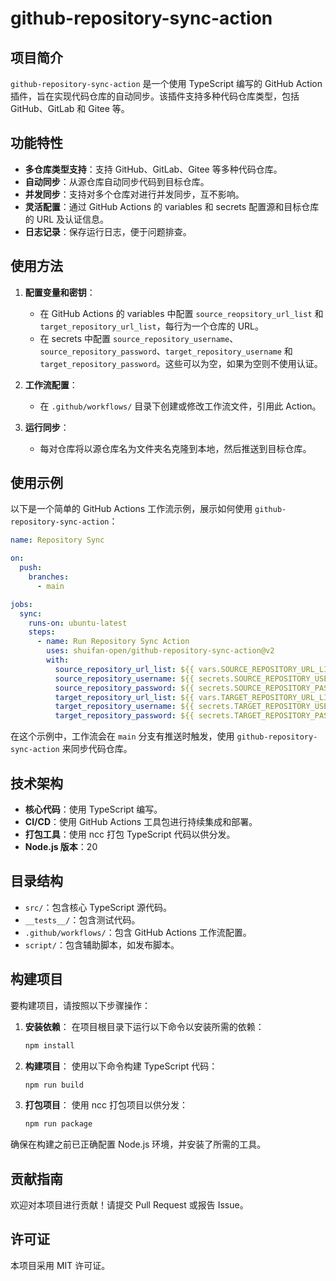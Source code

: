# github-repository-sync-action

## 项目简介

`github-repository-sync-action` 是一个使用 TypeScript 编写的 GitHub Action 插件，旨在实现代码仓库的自动同步。该插件支持多种代码仓库类型，包括 GitHub、GitLab 和 Gitee 等。

## 功能特性

- **多仓库类型支持**：支持 GitHub、GitLab、Gitee 等多种代码仓库。
- **自动同步**：从源仓库自动同步代码到目标仓库。
- **并发同步**：支持对多个仓库对进行并发同步，互不影响。
- **灵活配置**：通过 GitHub Actions 的 variables 和 secrets 配置源和目标仓库的 URL 及认证信息。
- **日志记录**：保存运行日志，便于问题排查。

## 使用方法

1. **配置变量和密钥**：

   - 在 GitHub Actions 的 variables 中配置 `source_reopsitory_url_list` 和 `target_repository_url_list`，每行为一个仓库的 URL。
   - 在 secrets 中配置 `source_repository_username`、`source_repository_password`、`target_repository_username` 和 `target_repository_password`。这些可以为空，如果为空则不使用认证。
2. **工作流配置**：

   - 在 `.github/workflows/` 目录下创建或修改工作流文件，引用此 Action。
3. **运行同步**：

   - 每对仓库将以源仓库名为文件夹名克隆到本地，然后推送到目标仓库。

## 使用示例

以下是一个简单的 GitHub Actions 工作流示例，展示如何使用 `github-repository-sync-action`：

```yaml
name: Repository Sync

on:
  push:
    branches:
      - main

jobs:
  sync:
    runs-on: ubuntu-latest
    steps:
      - name: Run Repository Sync Action
        uses: shuifan-open/github-repository-sync-action@v2
        with:
          source_repository_url_list: ${{ vars.SOURCE_REPOSITORY_URL_LIST }}
          source_repository_username: ${{ secrets.SOURCE_REPOSITORY_USERNAME }}
          source_repository_password: ${{ secrets.SOURCE_REPOSITORY_PASSWORD }}
          target_repository_url_list: ${{ vars.TARGET_REPOSITORY_URL_LIST }}
          target_repository_username: ${{ secrets.TARGET_REPOSITORY_USERNAME }}
          target_repository_password: ${{ secrets.TARGET_REPOSITORY_PASSWORD }}
```

在这个示例中，工作流会在 `main` 分支有推送时触发，使用 `github-repository-sync-action` 来同步代码仓库。

## 技术架构

- **核心代码**：使用 TypeScript 编写。
- **CI/CD**：使用 GitHub Actions 工具包进行持续集成和部署。
- **打包工具**：使用 ncc 打包 TypeScript 代码以供分发。
- **Node.js 版本**：20

## 目录结构

- `src/`：包含核心 TypeScript 源代码。
- `__tests__/`：包含测试代码。
- `.github/workflows/`：包含 GitHub Actions 工作流配置。
- `script/`：包含辅助脚本，如发布脚本。

## 构建项目

要构建项目，请按照以下步骤操作：

1. **安装依赖**：
   在项目根目录下运行以下命令以安装所需的依赖：

   ```bash
   npm install
   ```
2. **构建项目**：
   使用以下命令构建 TypeScript 代码：

   ```bash
   npm run build
   ```
3. **打包项目**：
   使用 ncc 打包项目以供分发：

   ```bash
   npm run package
   ```

确保在构建之前已正确配置 Node.js 环境，并安装了所需的工具。

## 贡献指南

欢迎对本项目进行贡献！请提交 Pull Request 或报告 Issue。

## 许可证

本项目采用 MIT 许可证。
